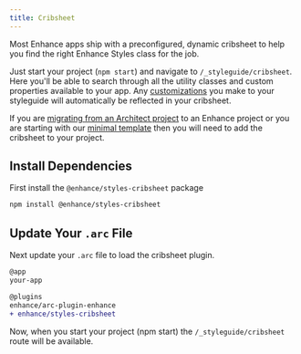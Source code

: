 ```yaml
---
title: Cribsheet
---
```


Most Enhance apps ship with a preconfigured, dynamic cribsheet to help you find the right Enhance Styles class for the job.

Just start your project (`npm start`) and navigate to `/_styleguide/cribsheet`. Here you'll be able to search through all the utility classes and custom properties available to your app. Any [customizations](/docs/enhance-styles/customization) you make to your styleguide will automatically be reflected in your cribsheet.

If you are [migrating from an Architect project](https://enhance.dev/cookbook/migrate-from-architect) to an Enhance project or you are starting with our [minimal template](https://github.com/enhance-dev/enhance-starter-project-minimal) then you will need to add the cribsheet to your project.

## Install Dependencies

First install the `@enhance/styles-cribsheet` package

```bash
npm install @enhance/styles-cribsheet
```

## Update Your `.arc` File

Next update your `.arc` file to load the cribsheet plugin.

<doc-code filename=".arc">

```diff
@app
your-app

@plugins
enhance/arc-plugin-enhance
+ enhance/styles-cribsheet
```

</doc-code>

Now, when you start your project (npm start) the `/_styleguide/cribsheet` route will be available.
